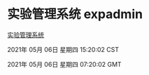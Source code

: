 # 实验管理系统 expadmin
[实验管理系统](http://58.48.52.146:56808/expadmin-782313d2-e1b1-4ea7-932e-3a55e6a1a4d0/)

2021年 05月 06日 星期四 15:20:02 CST

2021年 05月 06日 星期四 07:20:02 GMT
